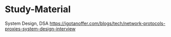 # Study-Material

System Design, DSA
https://igotanoffer.com/blogs/tech/network-protocols-proxies-system-design-interview
